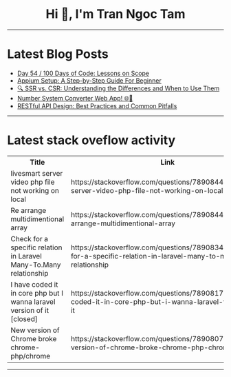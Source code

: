 <h1 align="center">Hi 👋, I'm Tran Ngoc Tam</h1>

---

# Latest Blog Posts 
<!-- BLOG-POST-LIST:START -->
- [Day 54 / 100 Days of Code: Lessons on Scope](https://dev.to/jacobsternx/day-54-100-days-of-code-lessons-on-scope-3h11)
- [Appium Setup: A Step-by-Step Guide For Beginner](https://dev.to/jignect_technologies/appium-setup-a-step-by-step-guide-for-beginner-40hj)
- [🔍 SSR vs. CSR: Understanding the Differences and When to Use Them](https://dev.to/dipakahirav/ssr-vs-csr-understanding-the-differences-and-when-to-use-them-163c)
- [Number System Converter Web App! 🌐🚀](https://dev.to/s_hadowheart/number-system-converter-web-app-3o23)
- [RESTful API Design: Best Practices and Common Pitfalls](https://dev.to/soham_galande/restful-api-design-best-practices-and-common-pitfalls-1lg4)
<!-- BLOG-POST-LIST:END -->

---

# Latest stack oveflow activity
<table>
  <tr><th>Title</th><th>Link</th></tr>
  <!-- STACKOVERFLOW:START --><tr><td>livesmart server video php file not working on local</td><td>https://stackoverflow.com/questions/78908446/livesmart-server-video-php-file-not-working-on-local</td></tr><tr><td>Re arrange multidimentional array</td><td>https://stackoverflow.com/questions/78908440/re-arrange-multidimentional-array</td></tr><tr><td>Check for a specific relation in Laravel Many-To.Many relationship</td><td>https://stackoverflow.com/questions/78908347/check-for-a-specific-relation-in-laravel-many-to-many-relationship</td></tr><tr><td>I have coded it in core php but I wanna laravel version of it [closed]</td><td>https://stackoverflow.com/questions/78908171/i-have-coded-it-in-core-php-but-i-wanna-laravel-version-of-it</td></tr><tr><td>New version of Chrome broke chrome-php/chrome</td><td>https://stackoverflow.com/questions/78908072/new-version-of-chrome-broke-chrome-php-chrome</td></tr><!-- STACKOVERFLOW:END -->
</table>

---


